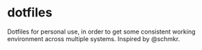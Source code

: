 dotfiles
========

Dotfiles for personal use, in order to get some consistent working environment across multiple systems. Inspired by @schmkr.
